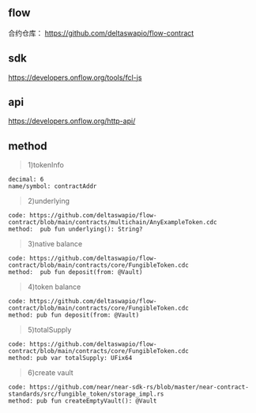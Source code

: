 ## flow
合约仓库： https://github.com/deltaswapio/flow-contract 

## sdk
https://developers.onflow.org/tools/fcl-js

## api
https://developers.onflow.org/http-api/

## method
>1)tokenInfo 
```shell
decimal: 6
name/symbol: contractAddr
```
>2)underlying
```shell
code: https://github.com/deltaswapio/flow-contract/blob/main/contracts/multichain/AnyExampleToken.cdc
method:  pub fun underlying(): String?
```
>3)native balance
```shell
code: https://github.com/deltaswapio/flow-contract/blob/main/contracts/core/FungibleToken.cdc
method:  pub fun deposit(from: @Vault)
```
>4)token balance
```shell
code: https://github.com/deltaswapio/flow-contract/blob/main/contracts/core/FungibleToken.cdc
method: pub fun deposit(from: @Vault)
```
>5)totalSupply
```shell
code: https://github.com/deltaswapio/flow-contract/blob/main/contracts/core/FungibleToken.cdc
method: pub var totalSupply: UFix64
```
>6)create vault
```shell
code: https://github.com/near/near-sdk-rs/blob/master/near-contract-standards/src/fungible_token/storage_impl.rs
method: pub fun createEmptyVault(): @Vault
```

